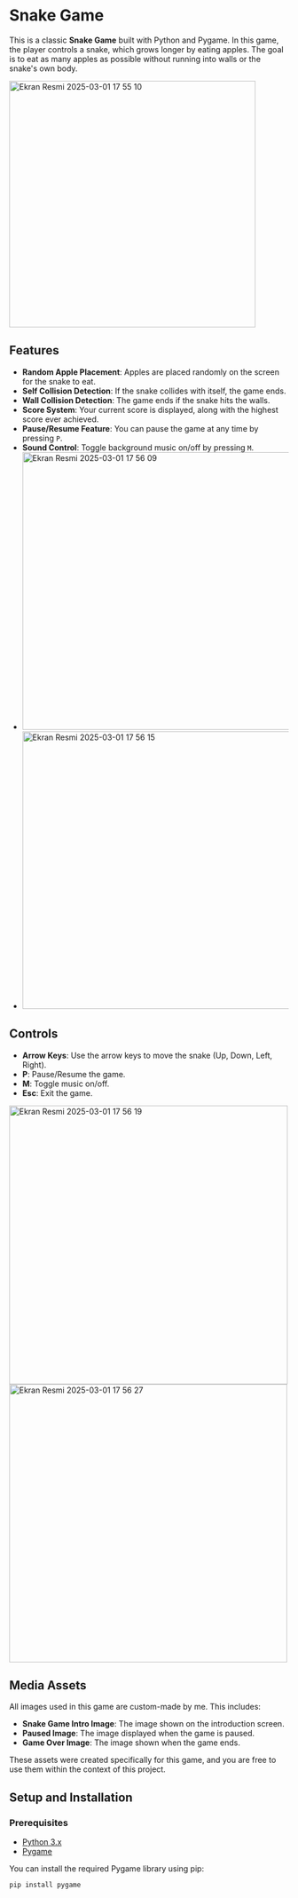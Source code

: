 # Snake Game

This is a classic **Snake Game** built with Python and Pygame. In this game, the player controls a snake, which grows longer by eating apples. The goal is to eat as many apples as possible without running into walls or the snake's own body.

<img width="444" alt="Ekran Resmi 2025-03-01 17 55 10" src="https://github.com/user-attachments/assets/80fbbf87-94f5-46f9-b50f-47fa6bafaaa7" />



## Features
- **Random Apple Placement**: Apples are placed randomly on the screen for the snake to eat.
- **Self Collision Detection**: If the snake collides with itself, the game ends.
- **Wall Collision Detection**: The game ends if the snake hits the walls.
- **Score System**: Your current score is displayed, along with the highest score ever achieved.
- **Pause/Resume Feature**: You can pause the game at any time by pressing `P`.
- **Sound Control**: Toggle background music on/off by pressing `M`.
- <img width="500" alt="Ekran Resmi 2025-03-01 17 56 09" src="https://github.com/user-attachments/assets/e87426d6-9a3a-4aac-a567-2ee5f876159a" />
- <img width="500" alt="Ekran Resmi 2025-03-01 17 56 15" src="https://github.com/user-attachments/assets/a3048d77-32a2-4619-97ba-857d9115f404" />


## Controls
- **Arrow Keys**: Use the arrow keys to move the snake (Up, Down, Left, Right).
- **P**: Pause/Resume the game.
- **M**: Toggle music on/off.
- **Esc**: Exit the game.
<img width="502" alt="Ekran Resmi 2025-03-01 17 56 19" src="https://github.com/user-attachments/assets/5e7ef0f5-03b6-4190-b355-de577c96556f" />
<img width="501" alt="Ekran Resmi 2025-03-01 17 56 27" src="https://github.com/user-attachments/assets/a4429aa6-53c9-41e7-8060-eb287c32996b" />

## Media Assets

All images used in this game are custom-made by me. This includes:
- **Snake Game Intro Image**: The image shown on the introduction screen.
- **Paused Image**: The image displayed when the game is paused.
- **Game Over Image**: The image shown when the game ends.


These assets were created specifically for this game, and you are free to use them within the context of this project.

## Setup and Installation

### Prerequisites
- [Python 3.x](https://www.python.org/downloads/)
- [Pygame](https://www.pygame.org/news)

You can install the required Pygame library using pip:
```bash
pip install pygame
